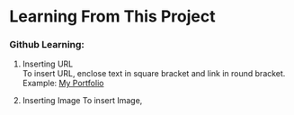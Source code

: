 <h1>Learning From This Project </h1>

<h3>Github Learning: </h3>

1. Inserting URL
   <br>
   To insert URL, enclose text in square bracket and link in round bracket.
   Example: 
   [My Portfolio](www.google.com)

2. Inserting Image
   To insert Image, 
